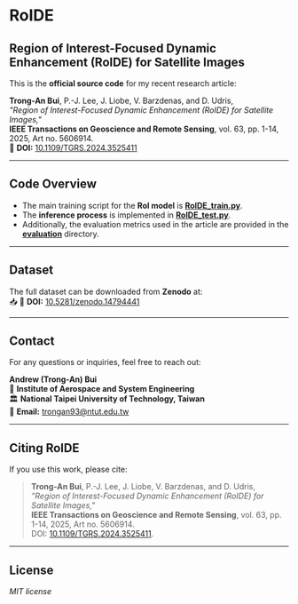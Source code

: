 # RoIDE
## Region of Interest-Focused Dynamic Enhancement (RoIDE) for Satellite Images

This is the **official source code** for my recent research article:

**Trong-An Bui**, P.-J. Lee, J. Liobe, V. Barzdenas, and D. Udris,  
*"Region of Interest-Focused Dynamic Enhancement (RoIDE) for Satellite Images,"*  
**IEEE Transactions on Geoscience and Remote Sensing**, vol. 63, pp. 1-14, 2025, Art no. 5606914.  
🔗 **DOI:** [10.1109/TGRS.2024.3525411](https://doi.org/10.1109/TGRS.2024.3525411)  

---

## **Code Overview**
- The main training script for the **RoI model** is **[RoIDE_train.py](RoIDE_train.py)**.  
- The **inference process** is implemented in **[RoIDE_test.py](RoIDE_test.py)**.  
- Additionally, the evaluation metrics used in the article are provided in the **[evaluation](evaluation)** directory.

---

## **Dataset**
The full dataset can be downloaded from **Zenodo** at:  
📥 🔗 **DOI:** [10.5281/zenodo.14794441](https://doi.org/10.5281/zenodo.14794441)  

---

## **Contact**
For any questions or inquiries, feel free to reach out:

**Andrew (Trong-An) Bui**  
📌 **Institute of Aerospace and System Engineering**  
🏛 **National Taipei University of Technology, Taiwan**  
📧 **Email:** [trongan93@ntut.edu.tw](mailto:trongan93@ntut.edu.tw)

---

## **Citing RoIDE**
If you use this work, please cite:

> **Trong-An Bui**, P.-J. Lee, J. Liobe, V. Barzdenas, and D. Udris,  
> *"Region of Interest-Focused Dynamic Enhancement (RoIDE) for Satellite Images,"*  
> **IEEE Transactions on Geoscience and Remote Sensing**, vol. 63, pp. 1-14, 2025, Art no. 5606914.  
> DOI: [10.1109/TGRS.2024.3525411](https://doi.org/10.1109/TGRS.2024.3525411).

---

## **License**
*MIT license*
